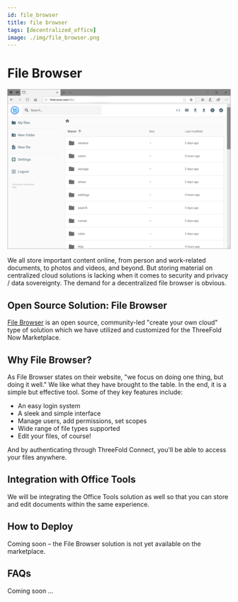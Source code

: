 ```yaml
---
id: file_browser
title: file browser
tags: [decentralized_office]
image: ./img/file_browser.png
---
```


# File Browser

![](./img/filebrowser.png)

We all store important content online, from person and work-related documents, to photos and videos, and beyond. But storing material on centralized cloud solutions is lacking when it comes to security and privacy / data sovereignty. The demand for a decentralized file browser is obvious.

## Open Source Solution: File Browser

[File Browser](https://filebrowser.org/) is an open source, community-led "create your own cloud" type of solution which we have utilized and customized for the ThreeFold Now Marketplace.

## Why File Browser?

As File Browser states on their website, "we focus on doing one thing, but doing it well." We like what they have brought to the table. In the end, it is a simple but effective tool. Some of they key features include:

- An easy login system
- A sleek and simple interface
- Manage users, add permissions, set scopes
- Wide range of file types supported
- Edit your files, of course!

And by authenticating through ThreeFold Connect, you'll be able to access your files anywhere.

## Integration with Office Tools

We will be integrating the Office Tools solution as well so that you can store and edit documents within the same experience.

## How to Deploy

Coming soon – the File Browser solution is not yet available on the marketplace.

## FAQs

Coming soon ...